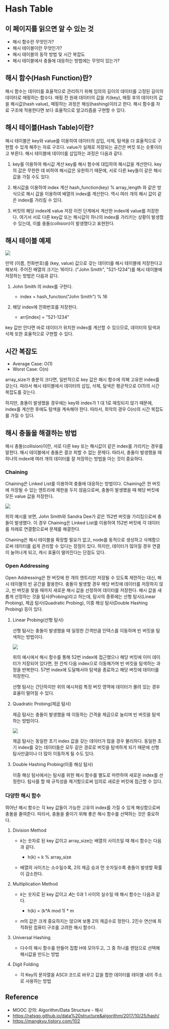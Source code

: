 # Hash Table

## 이 페이지를 읽으면 알 수 있는 것

- 해시 함수란 무엇인가?
- 해시 테이블이란 무엇인가?
- 해시 테이블의 동작 방법 및 시간 복잡도
- 해시 테이블에서 충돌에 대응하는 방법에는 무엇이 있는가?

## 해시 함수(Hash Function)란?

해시 함수는 데이터를 효율적으로 관리하기 위해 임의의 길이의 데이터를 고정된 길이의 데이터로 매핑하는 함수다. 매핑 전 원래 데이터의 값을 키(key), 매핑 후의 데이터의 값을 해시값(hash value), 매핑하는 과정은 해싱(hashing)이라고 한다. 해시 함수를 자료 구조에 적용한다면 보다 효율적으로 알고리즘을 구현할 수 있다.

## 해시 테이블(Hash Table)이란?

해시 테이블은 key와 value를 이용하여 데이터의 삽입, 삭제, 탐색을 더 효율적으로 구현할 수 있게 해주는 자료 구조다. value가 실제로 저장되는 공간은 버킷 또는 슷롯이라고 부른다. 해시 테이블에 데이터를 삽입하는 과정은 다음과 같다.

1. key를 이용하여 해시값 계산
   key를 해시 함수에 대입하여 해시값을 계산한다. key의 값은 무한한 데 비하여 해시값은 유한하기 때문에, 서로 다른 key들이 같은 해시값을 가질 수도 있다.

2. 해시값을 이용하여 index 계산
   hash_function(key) % array_length 와 같은 방식으로 해시 값을 이용하여 배열의 index를 계산한다. 역시 여러 개의 해시 값이 같은 index를 가리킬 수 있다.
    
3. 버킷의 해당 index에 value 저장
   이전 단계에서 계산한 index에 value를 저장한다. 여기서 서로 다른 key값 또는 해시값이 하나의 index를 가리키는 상황이 발생할 수 있는데, 이를 충돌(collision)이 발생했다고 표현한다.

## 해시 테이블 예제

![](images/2021-09-23-19-28-38.png)

만약 (이름, 전화번호)를 (key, value) 값으로 갖는 데이터를 해시 테이블에 저장한다고 해보자. 주어진 배열의 크기는 16이다. ("John Smith", "521-1234")를 해시 테이블에 저장하는 방법은 다음과 같다.

1. John Smith 의 index를 구한다.

    - index = hash_function("John Smith") % 16

2. 해당 index에 전화번호를 저장한다.

    - arr[index] = "521-1234"

key 값만 안다면 바로 데이터가 위치한 index를 계산할 수 있으므로, 데이터의 탐색과 삭제 또한 효율적으로 구현할 수 있다.

## 시간 복잡도

- Average Case: O(1)
- Worst Case: O(n)

array_size가 충분히 크다면, 일반적으로 key 값은 해시 함수에 의해 고유한 index를 갖는다. 따라서 해시 테이블에서 데이터의 삽입, 삭제, 탐색은 평균적으로 O(1)의 시간 복잡도를 갖는다.

하지만, 충돌이 발생했을 경우에는 key와 index가 1 대 1로 매칭되지 않기 때문에, index를 계산한 후에도 탐색을 계속해야 한다. 따라서, 최악의 경우 O(n)의 시간 복잡도를 가질 수 있다.

## 해시 충돌을 해결하는 방법

해시 충돌(collision)이란, 서로 다른 key 또는 해시값이 같은 index를 가리키는 경우를 말한다. 해시 테이블에서 충돌은 결코 피할 수 없는 문제다. 따라서, 충돌이 발생했을 때 하나의 index에 여러 개의 데이터를 잘 저장하는 방법을 아는 것이 중요하다.

### Chaining

Chaining은 Linked List를 이용하여 충돌에 대응하는 방법이다. Chaining은 한 버킷에 저장될 수 있는 엔트리에 제한을 두지 않음으로써, 충돌이 발생했을 때 해당 버킷에 모든 value 값을 저장한다.

![](images/2021-09-23-20-10-20.png)

위의 예시를 보면, John Smith와 Sandra Dee가 같은 152번 버킷을 가리킴으로써 충돌이 발생했다. 이 경우 Chaining은 Linked List를 이용하여 152번 버킷에 각 데이터를 차례로 연결함으로써 문제를 해결한다.

Chaining은 해시 테이블을 확장할 필요가 없고, node를 동적으로 생성하고 삭제함으로써 데이터를 쉽게 관리할 수 있다는 장점이 있다. 하지만, 데이터가 많아질 경우 연결이 늘어나게 되고, 캐시 효율이 떨어진다는 단점도 있다.

### Open Addressing

Open Addressing은 한 버킷에 한 개의 엔트리만 저장될 수 있도록 제한하는 대신, 해시 테이블의 빈 공간을 활용한다. 충돌이 발생할 경우 해당 버킷에 데이터를 저장하지 않고, 빈 버킷을 찾을 때까지 새로운 해시 값을 선정하여 데이터를 저장한다. 해시 값을 새롭게 선정하는 것을 탐사(Probing)라고 하는데, 탐사의 종류에는 선형 탐사(Linear Probing), 제곱 탐사(Quadratic Probing), 이중 해싱 탐사(Double Hashing Probing) 등이 있다.

1. Linear Probing(선형 탐사)

    선형 탐사는 충돌이 발생했을 때 일정한 간격만큼 인덱스를 이동하며 빈 버킷을 탐색하는 방법이다.
    
    ![](images/2021-09-23-20-25-47.png)
    
    위의 예시에서 해시 함수를 통해 52번 index에 접근했으나 해당 버킷에 이미 데이터가 저장되어 있다면, 한 칸씩 다음 index으로 이동해가며 빈 버킷을 탐색하는 과정을 반복한다. 57번 index에 도달해서야 탐색을 종료하고 해당 버킷에 데이터를 저장한다.

    선형 탐사는 간단하지만 위의 예시처럼 특정 버킷 영역에 데이터가 몰려 있는 경우 효율이 떨어질 수 있다.

2. Quadratic Probing(제곱 탐사)

    제곱 탐사는 충돌이 발생했을 때 이동하는 간격을 제곱으로 늘리며 빈 버킷을 탐색하는 방법이다.

    ![](images/2021-09-23-20-31-13.png)

    제곱 탐사는 동일한 초기 index 값을 갖는 데이터가 많을 경우 불리하다. 동일한 초기 index를 갖는 데이터들은 모두 같은 경로로 버킷을 탐색하게 되기 때문에 선형 탐사만큼이나 더 많이 이동하게 될 수도 있다.

3. Double Hashing Probing(이중 해싱 탐사)

    이중 해싱 탐사에서는 탐사를 위한 해시 함수를 별도로 마련하여 새로운 index를 선정한다. 탐사를 할 때 규칙성을 제거함으로써 임의로 새로운 버킷에 접근할 수 있다.


### 다양한 해시 함수

뛰어난 해시 함수는 각 key 값들이 가능한 고유의 index를 가질 수 있게 해싱함으로써 충돌을 줄여준다. 따라서, 충돌을 줄이기 위해 좋은 해시 함수를 선택하는 것은 중요하다.

1. Division Method 
  
   - 𝑘는 숫자로 된 key 값이고 array_size는 배열의 사이즈일 때 해시 함수는 다음과 같다.
  
     - h(k) = k % array_size
  
   - 배열의 사이즈는 소수일수록, 2의 제곱 승과 먼 숫자일수록 충돌이 발생할 확률이 감소한다.

2. Multiplication Method
   
   - 𝑘는 숫자로 된 key 값이고 𝐴는 0과 1 사이의 실수일 때 해시 함수는 다음과 같다.

     - h(k) = (k*A mod 1) * m

   - 𝑚의 값은 크게 중요하지는 않으며 보통 2의 제곱수로 정한다. 2진수 연산에 최적화된 컴퓨터 구조를 고려한 해시 함수다.

3. Universal Hashing

   - 다수의 해시 함수를 만들어 집합 H에 모아두고, 그 중 하나를 랜덤으로 선택해 해시값을 만드는 방법

4. Digit Folding

    - 각 Key의 문자열을 ASCII 코드로 바꾸고 값을 합한 데이터를 테이블 내의 주소로 사용하는 방법


## Reference

- MOOC 강의: Algorithm/Data Structure - 해시
- https://ratsgo.github.io/data%20structure&algorithm/2017/10/25/hash/
- https://mangkyu.tistory.com/102